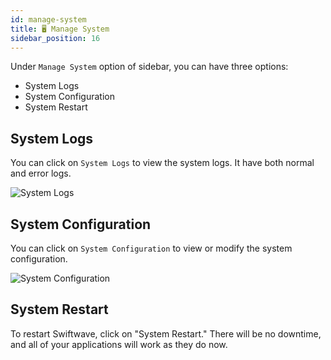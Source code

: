 ```yaml
---
id: manage-system
title: 🖥️ Manage System
sidebar_position: 16
---
```


Under `Manage System` option of sidebar, you can have three options:
- System Logs
- System Configuration
- System Restart

## System Logs

You can click on `System Logs` to view the system logs. It have both normal and error logs.

![System Logs](/assets/2.x.x/system-logs.png)

## System Configuration

You can click on `System Configuration` to view or modify the system configuration.

![System Configuration](/assets/2.x.x/system-configuration.png)

## System Restart

To restart Swiftwave, click on "System Restart." There will be no downtime, and all of your applications will work as they do now.